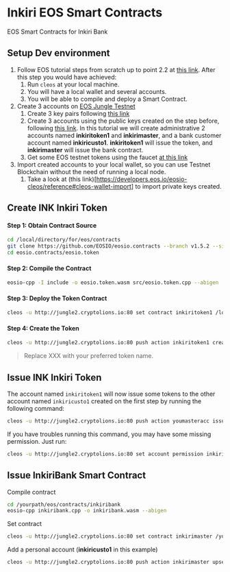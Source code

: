 Inkiri EOS Smart Contracts
==========================

EOS Smart Contracts for Inkiri Bank

## Setup Dev environment ##
1. Follow EOS tutorial steps from scratch up to point 2.2 at [this link](https://developers.eos.io/eosio-home/docs/10-big-picture). After this step you would have achieved:
	1. Run `cleos` at your local machine. 
	2. You will have a local wallet and several accounts.
	3. You will be able to compile and deploy a Smart Contract.
2. Create 3 accounts on [EOS Jungle Testnet](https://api.monitor.jungletestnet.io/)
	1. Create 3 key pairs following [this link](https://api.monitor.jungletestnet.io/#createKey)
	2. Create 3 accounts using the public keys created on the step before, following [this link](https://api.monitor.jungletestnet.io/#account). In this tutorial we will create administrative 2 accounts named **inkiritoken1** and **inkirimaster**, and a bank customer account named **inkiricusto1**. **inkiritoken1** will issue the token, and **inkirimaster** will issue the bank contract.
	3. Get some EOS testnet tokens using the faucet [at this link](https://api.monitor.jungletestnet.io/#faucet)
3. Import created accounts to your local wallet, so you can use Testnet Blockchain without the need of running a local node.
	1. Take a look at (this link)[https://developers.eos.io/eosio-cleos/reference#cleos-wallet-import] to import private keys created.

## Create INK Inkiri Token ##

#### Step 1: Obtain Contract Source ####
```bash
cd /local/directory/for/eos/contracts
git clone https://github.com/EOSIO/eosio.contracts --branch v1.5.2 --single-branch
cd eosio.contracts/eosio.token
```

#### Step 2: Compile the Contract ####
```bash
eosio-cpp -I include -o eosio.token.wasm src/eosio.token.cpp --abigen
```

#### Step 3: Deploy the Token Contract ####
```bash
cleos -u http://jungle2.cryptolions.io:80 set contract inkiritoken1 /local/directory/for/eos/contracts/eosio.contracts/eosio.token --abi eosio.token.abi -p inkiritoken1@active
```

#### Step 4: Create the Token ####
```bash
cleos -u http://jungle2.cryptolions.io:80 push action inkiritoken1 create '[ "inkiritoken1", "1000000000.0000 XXX"]' -p inkiritoken1@active
```
> Replace XXX with your preferred token name.


## Issue INK Inkiri Token ##
The account named `inkiritoken1` will now issue some tokens to the other account named `inkiricusto1` created on the first step by running the following command:

```bash
cleos -u http://jungle2.cryptolions.io:80 push action youmasteracc issue '[ "inkiricusto1", "50.0000 XXX", "memo"]' -p youmasteracc@active
```
If you have troubles running this command, you may have some missing permission.
Just run:
```bash
cleos -u http://jungle2.cryptolions.io:80 set account permission inkiritoken1 active '{"threshold": 1,"keys": [{"key": "YOUR-inkiritoken1-PUBLIC-KEY","weight": 1}], "accounts": [{"permission":{"actor":"inkiritoken1","permission":"eosio.code"},"weight":1}]}' -p inkiritoken1@owner
```
## Issue InkiriBank Smart Contract ##
Compile contract
```bash
cd /yourpath/eos/contracts/inkiribank 
eosio-cpp inkiribank.cpp -o inkiribank.wasm --abigen
```

Set contract
```bash
cleos -u http://jungle2.cryptolions.io:80 set contract inkirimaster /yourpath/eos/contracts/inkiribank --abi inkiribank.abi -p inkirimaster@active
```

Add a personal account (**inkiricusto1** in this example)
```bash
cleos -u http://jungle2.cryptolions.io:80 push action inkirimaster upsertikacc '{"user":"inkiricusto1", "fee":5, "overdraft":0, "account_type":1, "state":1}' -p inkirimaster@active
```